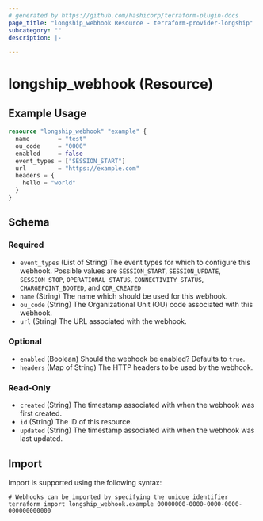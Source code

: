 ```yaml
---
# generated by https://github.com/hashicorp/terraform-plugin-docs
page_title: "longship_webhook Resource - terraform-provider-longship"
subcategory: ""
description: |-
  
---
```


# longship_webhook (Resource)



## Example Usage

```terraform
resource "longship_webhook" "example" {
  name        = "test"
  ou_code     = "0000"
  enabled     = false
  event_types = ["SESSION_START"]
  url         = "https://example.com"
  headers = {
    hello = "world"
  }
}
```

<!-- schema generated by tfplugindocs -->
## Schema

### Required

- `event_types` (List of String) The event types for which to configure this webhook. Possible values are `SESSION_START`, `SESSION_UPDATE`, `SESSION_STOP`, `OPERATIONAL_STATUS`, `CONNECTIVITY_STATUS`, `CHARGEPOINT_BOOTED`, and `CDR_CREATED`
- `name` (String) The name which should be used for this webhook.
- `ou_code` (String) The Organizational Unit (OU) code associated with this webhook.
- `url` (String) The URL associated with the webhook.

### Optional

- `enabled` (Boolean) Should the webhook be enabled? Defaults to `true`.
- `headers` (Map of String) The HTTP headers to be used by the webhook.

### Read-Only

- `created` (String) The timestamp associated with when the webhook was first created.
- `id` (String) The ID of this resource.
- `updated` (String) The timestamp associated with when the webhook was last updated.

## Import

Import is supported using the following syntax:

```shell
# Webhooks can be imported by specifying the unique identifier
terraform import longship_webhook.example 00000000-0000-0000-0000-000000000000
```
